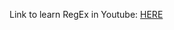 Link to learn RegEx in Youtube: [HERE](https://www.youtube.com/playlist?list=PL4cUxeGkcC9g6m_6Sld9Q4jzqdqHd2HiD)